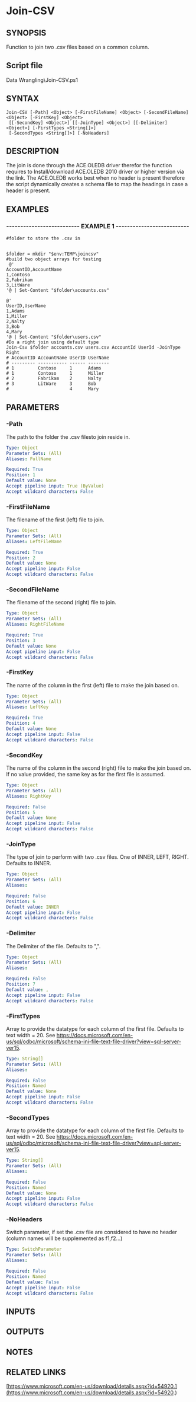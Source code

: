 # Join-CSV

## SYNOPSIS
Function to join two .csv files based on a common column.

## Script file
Data Wrangling\Join-CSV.ps1

## SYNTAX

```
Join-CSV [-Path] <Object> [-FirstFileName] <Object> [-SecondFileName] <Object> [-FirstKey] <Object>
 [[-SecondKey] <Object>] [[-JoinType] <Object>] [[-Delimiter] <Object>] [-FirstTypes <String[]>]
 [-SecondTypes <String[]>] [-NoHeaders]
```

## DESCRIPTION
The join is done through the ACE.OLEDB driver therefor the function requires to Install/download ACE.OLEDB 2010 driver or higher version via the link.
The ACE.OLEDB works best when no header is present therefore the script dynamically creates a schema file to map the headings in case a header is present.

## EXAMPLES

### -------------------------- EXAMPLE 1 --------------------------
```
#folder to store the .csv in


$folder = mkdir "$env:TEMP\joincsv"
#build two object arrays for testing
 @'
AccountID,AccountName
1,Contoso
2,Fabrikam
3,LitWare
'@ | Set-Content "$folder\accounts.csv"

@'
UserID,UserName
1,Adams
1,Miller
2,Nalty
3,Bob
4,Mary
'@ | Set-Content "$folder\users.csv"
#Do a right join using default type
Join-Csv $folder accounts.csv users.csv AccountId UserId -JoinType Right
# AccountID AccountName UserID UserName
# --------- ----------- ------ --------
# 1         Contoso     1      Adams
# 1         Contoso     1      Miller
# 2         Fabrikam    2      Nalty
# 3         LitWare     3      Bob     
#                       4      Mary
```
## PARAMETERS

### -Path
The path to the folder the .csv filesto join reside in.

```yaml
Type: Object
Parameter Sets: (All)
Aliases: FullName

Required: True
Position: 1
Default value: None
Accept pipeline input: True (ByValue)
Accept wildcard characters: False
```

### -FirstFileName
The filename of the first (left) file to join.

```yaml
Type: Object
Parameter Sets: (All)
Aliases: LeftFileName

Required: True
Position: 2
Default value: None
Accept pipeline input: False
Accept wildcard characters: False
```

### -SecondFileName
The filename of the second (right) file to join.

```yaml
Type: Object
Parameter Sets: (All)
Aliases: RightFileName

Required: True
Position: 3
Default value: None
Accept pipeline input: False
Accept wildcard characters: False
```

### -FirstKey
The name of the column in the first (left) file to make the join based on.

```yaml
Type: Object
Parameter Sets: (All)
Aliases: LeftKey

Required: True
Position: 4
Default value: None
Accept pipeline input: False
Accept wildcard characters: False
```

### -SecondKey
The name of the column in the second (right) file to make the join based on.
If no value provided, the same key as for the first file is assumed.

```yaml
Type: Object
Parameter Sets: (All)
Aliases: RightKey

Required: False
Position: 5
Default value: None
Accept pipeline input: False
Accept wildcard characters: False
```

### -JoinType
The type of join to perform with two .csv files.
One of INNER, LEFT, RIGHT.
Defaults to INNER.

```yaml
Type: Object
Parameter Sets: (All)
Aliases: 

Required: False
Position: 6
Default value: INNER
Accept pipeline input: False
Accept wildcard characters: False
```

### -Delimiter
The Delimiter of the file.
Defaults to ",".

```yaml
Type: Object
Parameter Sets: (All)
Aliases: 

Required: False
Position: 7
Default value: ,
Accept pipeline input: False
Accept wildcard characters: False
```

### -FirstTypes
Array to provide the datatype for each column of the first file.
Defaults to text width = 20.
See https://docs.microsoft.com/en-us/sql/odbc/microsoft/schema-ini-file-text-file-driver?view=sql-server-ver15.

```yaml
Type: String[]
Parameter Sets: (All)
Aliases: 

Required: False
Position: Named
Default value: None
Accept pipeline input: False
Accept wildcard characters: False
```

### -SecondTypes
Array to provide the datatype for each column of the first file.
Defaults to text width = 20.
See https://docs.microsoft.com/en-us/sql/odbc/microsoft/schema-ini-file-text-file-driver?view=sql-server-ver15.

```yaml
Type: String[]
Parameter Sets: (All)
Aliases: 

Required: False
Position: Named
Default value: None
Accept pipeline input: False
Accept wildcard characters: False
```

### -NoHeaders
Switch parameter, if set the .csv file are considered to have no header (column names will be supplemented as f1,f2...)

```yaml
Type: SwitchParameter
Parameter Sets: (All)
Aliases: 

Required: False
Position: Named
Default value: False
Accept pipeline input: False
Accept wildcard characters: False
```

## INPUTS

## OUTPUTS

## NOTES

## RELATED LINKS

[https://www.microsoft.com/en-us/download/details.aspx?id=54920.](https://www.microsoft.com/en-us/download/details.aspx?id=54920.)




